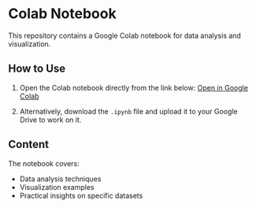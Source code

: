 # Colab Notebook

This repository contains a Google Colab notebook for data analysis and visualization.

## How to Use

1. Open the Colab notebook directly from the link below:
   [Open in Google Colab](https://colab.research.google.com/drive/16ZCxEHSx4avHNP3VPdgtttzzHebI0V37)

2. Alternatively, download the `.ipynb` file and upload it to your Google Drive to work on it.

## Content

The notebook covers:
- Data analysis techniques
- Visualization examples
- Practical insights on specific datasets
